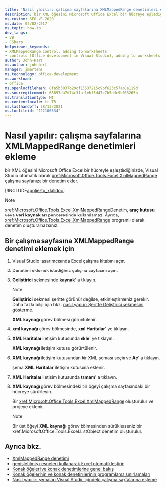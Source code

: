 ```yaml
---
title: 'Nasıl yapılır: çalışma sayfalarına XMLMappedRange denetimleri ekleme'
description: bir XML öğesini Microsoft Office Excel bir hücreye eşlediğinizde Visual Studio otomatik olarak çalışma sayfanıza bir xmlmappedrange denetimi ekleyen bir bilgi edinin.
ms.custom: SEO-VS-2020
ms.date: 02/02/2017
ms.topic: how-to
dev_langs:
- VB
- CSharp
helpviewer_keywords:
- XMLMappedRange control, adding to worksheets
- controls [Office development in Visual Studio], adding to worksheets
author: John-Hart
ms.author: johnhart
manager: jmartens
ms.technology: office-development
ms.workload:
- office
ms.openlocfilehash: 8fa5b3037b29cf15537215c9bf623c57ac8a119d
ms.sourcegitcommit: 68897da7d74c31ae1ebf5d47c7b5ddc9b108265b
ms.translationtype: MT
ms.contentlocale: tr-TR
ms.lasthandoff: 08/13/2021
ms.locfileid: "122106334"
---
```

# <a name="how-to-add-xmlmappedrange-controls-to-worksheets"></a>Nasıl yapılır: çalışma sayfalarına XMLMappedRange denetimleri ekleme
  bir XML öğesini Microsoft Office Excel bir hücreyle eşleştirdiğinizde, Visual Studio otomatik olarak <xref:Microsoft.Office.Tools.Excel.XmlMappedRange> çalışma sayfanıza bir denetim ekler.

 [!INCLUDE[appliesto_xlalldoc](../vsto/includes/appliesto-xlalldoc-md.md)]

> [!NOTE]
> <xref:Microsoft.Office.Tools.Excel.XmlMappedRange>Denetim, **araç kutusu** veya **veri kaynakları** penceresinde kullanılamaz. Ayrıca, <xref:Microsoft.Office.Tools.Excel.XmlMappedRange> programlı olarak denetim oluşturamazsınız.

## <a name="to-add-an-xmlmappedrange-control-to-a-worksheet"></a>Bir çalışma sayfasına XMLMappedRange denetimi eklemek için

1. Visual Studio tasarımcısında Excel çalışma kitabını açın.

2. Denetimi eklemek istediğiniz çalışma sayfasını açın.

3. **Geliştirici** sekmesinde **kaynak**' a tıklayın.

    > [!NOTE]
    > **Geliştirici** sekmesi şeritte görünür değilse, etkinleştirmeniz gerekir. Daha fazla bilgi için bkz. [nasıl yapılır: Şeritte Geliştirici sekmesini gösterme](../vsto/how-to-show-the-developer-tab-on-the-ribbon.md).

     **XML kaynağı** görev bölmesi görüntülenir.

4. **xml kaynağı** görev bölmesinde, **xml Haritalar**' ye tıklayın.

5. **XML Haritalar** iletişim kutusunda **ekle**' ye tıklayın.

     **XML kaynağı** iletişim kutusu görüntülenir.

6. **XML kaynağı** iletişim kutusundan bir XML şeması seçin ve **Aç**' a tıklayın.

     şema **XML Haritalar** iletişim kutusuna eklenir.

7. **XML Haritalar** iletişim kutusunda **tamam**' a tıklayın.

8. **XML kaynağı** görev bölmesindeki bir öğeyi çalışma sayfasındaki bir hücreye sürükleyin.

     Bir <xref:Microsoft.Office.Tools.Excel.XmlMappedRange> oluşturulur ve projeye eklenir.

    > [!NOTE]
    > Bir üst öğeyi **XML kaynağı** görev bölmesinden sürüklerseniz bir <xref:Microsoft.Office.Tools.Excel.ListObject> denetim oluşturulur.

## <a name="see-also"></a>Ayrıca bkz.
- [XmlMappedRange denetimi](../vsto/xmlmappedrange-control.md)
- [genişletilmiş nesneleri kullanarak Excel otomatikleştirin](../vsto/automating-excel-by-using-extended-objects.md)
- [Konak öğeleri ve konak denetimlerine genel bakış](../vsto/host-items-and-host-controls-overview.md)
- [Konak öğelerinin ve konak denetimlerinin programlama sınırlamaları](../vsto/programmatic-limitations-of-host-items-and-host-controls.md)
- [Nasıl yapılır: şemaları Visual Studio içindeki çalışma sayfalarına eşleme](../vsto/how-to-map-schemas-to-worksheets-inside-visual-studio.md)

